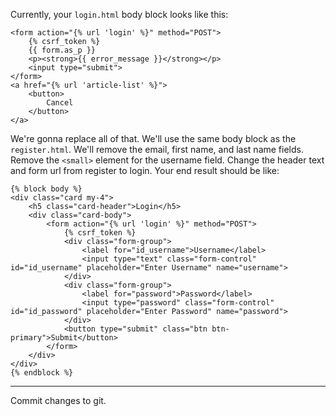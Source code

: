 Currently, your `login.html` body block looks like this:

```django
<form action="{% url 'login' %}" method="POST">
    {% csrf_token %}
    {{ form.as_p }}
    <p><strong>{{ error_message }}</strong></p>
    <input type="submit">
</form>
<a href="{% url 'article-list' %}">
    <button>
        Cancel
    </button>
</a>
```

We're gonna replace all of that. We'll use the same body block as the `register.html`. We'll remove the email, first name, and last name fields. Remove the `<small>` element for the username field. Change the header text and form url from register to login. Your end result should be like:

```django
{% block body %}
<div class="card my-4">
    <h5 class="card-header">Login</h5>
    <div class="card-body">
        <form action="{% url 'login' %}" method="POST">
            {% csrf_token %}
            <div class="form-group">
                <label for="id_username">Username</label>
                <input type="text" class="form-control" id="id_username" placeholder="Enter Username" name="username">
            </div>
            <div class="form-group">
                <label for="password">Password</label>
                <input type="password" class="form-control" id="id_password" placeholder="Enter Password" name="password">
            </div>
            <button type="submit" class="btn btn-primary">Submit</button>
        </form>
    </div>
</div>
{% endblock %}
```

---

Commit changes to git.

